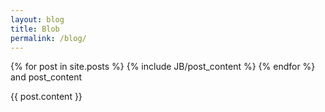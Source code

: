 ```yaml
---
layout: blog
title: Blob
permalink: /blog/
---
```

{% for post in site.posts %}
{% include JB/post_content %}
{% endfor %}
and post_content

<article class="unit-article layout-post">
    <div class="unit-inner unit-article-inner">
        <div class="content">
            <div class="bd">
                <div class="entry-content">
                    {{ post.content }}
                </div><!-- entry-content -->
            </div><!-- bd -->
        </div><!-- content -->
    </div><!-- unit-inner -->
</article>
